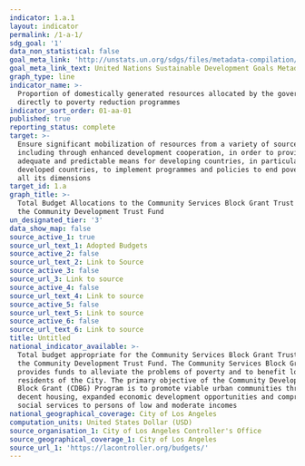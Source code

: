 ```yaml
---
indicator: 1.a.1
layout: indicator
permalink: /1-a-1/
sdg_goal: '1'
data_non_statistical: false
goal_meta_link: 'http://unstats.un.org/sdgs/files/metadata-compilation/Metadata-Goal-1.pdf'
goal_meta_link_text: United Nations Sustainable Development Goals Metadata (pdf 894kB)
graph_type: line
indicator_name: >-
  Proportion of domestically generated resources allocated by the government
  directly to poverty reduction programmes
indicator_sort_order: 01-aa-01
published: true
reporting_status: complete
target: >-
  Ensure significant mobilization of resources from a variety of sources,
  including through enhanced development cooperation, in order to provide
  adequate and predictable means for developing countries, in particular least
  developed countries, to implement programmes and policies to end poverty in
  all its dimensions
target_id: 1.a
graph_title: >-
  Total Budget Allocations to the Community Services Block Grant Trust Fund and
  the Community Development Trust Fund
un_designated_tier: '3'
data_show_map: false
source_active_1: true
source_url_text_1: Adopted Budgets
source_active_2: false
source_url_text_2: Link to Source
source_active_3: false
source_url_3: Link to source
source_active_4: false
source_url_text_4: Link to source
source_active_5: false
source_url_text_5: Link to source
source_active_6: false
source_url_text_6: Link to source
title: Untitled
national_indicator_available: >-
  Total budget appropriate for the Community Services Block Grant Trust Fund and
  the Community Development Trust Fund. The Community Services Block Grant
  provides funds to alleviate the problems of poverty and to benefit low-income
  residents of the City. The primary objective of the Community Development
  Block Grant (CDBG) Program is to promote viable urban communities through
  decent housing, expanded economic development opportunities and comprehensive
  social services to persons of low and moderate incomes
national_geographical_coverage: City of Los Angeles
computation_units: United States Dollar (USD)
source_organisation_1: City of Los Angeles Controller's Office
source_geographical_coverage_1: City of Los Angeles
source_url_1: 'https://lacontroller.org/budgets/'
---
```

